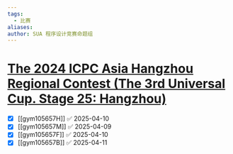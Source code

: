 ```yaml
---
tags:
  - 比赛
aliases: 
author: SUA 程序设计竞赛命题组
---
```

# [The 2024 ICPC Asia Hangzhou Regional Contest (The 3rd Universal Cup. Stage 25: Hangzhou)](https://codeforces.com/gym/105657)

- [x] [[gym105657H]] ✅ 2025-04-10
- [x] [[gym105657M]] ✅ 2025-04-09
- [x] [[gym105657F]] ✅ 2025-04-10
- [x] [[gym105657B]] ✅ 2025-04-11
